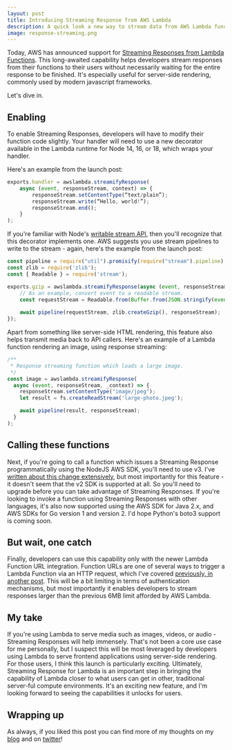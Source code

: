 ```yaml
---
layout: post
title: Introducing Streaming Response from AWS Lambda
description: A quick look a new way to stream data from AWS Lambda functions, written in NodeJS.
image: response-streaming.png
---
```

Today, AWS has announced support for [Streaming Responses from Lambda Functions](https://aws.amazon.com/blogs/compute/introducing-aws-lambda-response-streaming/). This long-awaited capability helps developers stream responses from their functions to their users without necessarily waiting for the entire response to be finished. It's especially useful for server-side rendering, commonly used by modern javascript frameworks.

Let's dive in.

## Enabling

To enable Streaming Responses, developers will have to modify their function code slightly. Your handler will need to use a new decorator available in the Lambda runtime for Node 14, 16, or 18, which wraps your handler.

Here's an example from the launch post:
```javascript
exports.handler = awslambda.streamifyResponse(
    async (event, responseStream, context) => {
        responseStream.setContentType(“text/plain”);
        responseStream.write(“Hello, world!”);
        responseStream.end();
    }
);
```

If you're familiar with Node's [writable stream API](https://nodejs.org/docs/latest-v14.x/api/stream.html#stream_writable_streams), then you'll recognize that this decorator implements one. AWS suggests you use stream pipelines to write to the stream - again, here's the example from the launch post:
```javascript
const pipeline = require("util").promisify(require("stream").pipeline);
const zlib = require('zlib');
const { Readable } = require('stream');

exports.gzip = awslambda.streamifyResponse(async (event, responseStream, _context) => {
    // As an example, convert event to a readable stream.
    const requestStream = Readable.from(Buffer.from(JSON.stringify(event)));
    
    await pipeline(requestStream, zlib.createGzip(), responseStream);
});
```

Apart from something like server-side HTML rendering, this feature also helps transmit media back to API callers. Here's an example of a Lambda function rendering an image, using response streaming:
```javascript
/**
 * Response streaming function which loads a large image.
 */
const image = awslambda.streamifyResponse(
  async (event, responseStream, _context) => {
    responseStream.setContentType("image/jpeg");
    let result = fs.createReadStream('large-photo.jpeg');

    await pipeline(result, responseStream);    
  }
);
```

## Calling these functions

Next, if you're going to call a function which issues a Streaming Response programmatically using the NodeJS AWS SDK, you'll need to use v3. I've [written about this change extensively](https://aaronstuyvenberg.com/aws-sdk-comparison/), but most importantly for this feature - it doesn't seem that the v2 SDK is supported at all. So you'll need to upgrade before you can take advantage of Streaming Responses. If you're looking to invoke a function using Streaming Responses with other languages, it's also now supported using the AWS SDK for Java 2.x, and AWS SDKs for Go version 1 and version 2. I'd hope Python's boto3 support is coming soon.

## But wait, one catch

Finally, developers can use this capability only with the newer Lambda Function URL integration. Function URLs are one of several ways to trigger a Lambda Function via an HTTP request, which I've covered [previously, in another post](https://dev.to/aws-builders/introducing-lambda-function-urls-4ahd). This will be a bit limiting in terms of authentication mechanisms, but most importantly it enables developers to stream responses larger than the previous 6MB limit afforded by AWS Lambda.

## My take
If you're using Lambda to serve media such as images, videos, or audio - Streaming Responses will help immensely. That's not been a core use case for me personally, but I suspect this will be most leveraged by developers using Lambda to serve frontend applications using server-side rendering. For those users, I think this launch is particularly exciting.
Ultimately, Streaming Response for Lambda is an important step in bringing the capability of Lambda closer to what users can get in other, traditional server-ful compute environments. It's an exciting new feature, and I'm looking forward to seeing the capabilities it unlocks for users.

## Wrapping up

As always, if you liked this post you can find more of my thoughts on my [blog](https://aaronstuyvenberg.com) and on [twitter](https://twitter.com/astuyve)!
